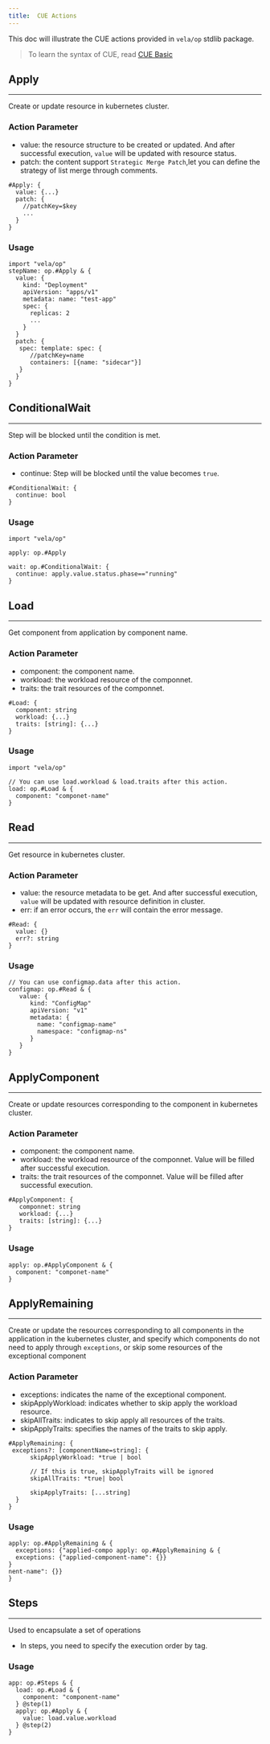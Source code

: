 ```yaml
---
title:  CUE Actions
---
```


This doc will illustrate the CUE actions provided in `vela/op` stdlib package.

> To learn the syntax of CUE, read [CUE Basic](../cue/basic.md)

## Apply
---
Create or update resource in kubernetes cluster.
### Action Parameter
- value: the resource structure to be created or updated. And after successful execution, `value` will be updated with resource status.
- patch: the content support `Strategic Merge Patch`,let you can define the strategy of list merge through comments.
```
#Apply: {
  value: {...}
  patch: {
    //patchKey=$key
    ...
  }
}
```
### Usage
```
import "vela/op"
stepName: op.#Apply & {
  value: {
    kind: "Deployment"
    apiVersion: "apps/v1"
    metadata: name: "test-app"
    spec: { 
      replicas: 2
      ...
    }
  }
  patch: {
   spec: template: spec: {
      //patchKey=name
      containers: [{name: "sidecar"}]
   }
  }
}
```

## ConditionalWait
---
Step will be blocked until the condition is met.
### Action Parameter
- continue: Step will be blocked until the value becomes `true`.
```
#ConditionalWait: {
  continue: bool
}
```
### Usage
```
import "vela/op"

apply: op.#Apply

wait: op.#ConditionalWait: {
  continue: apply.value.status.phase=="running"
}
```

## Load
---
Get component from application by component name.
### Action Parameter
- component: the component name.
- workload: the workload resource of the componnet.
- traits: the trait resources of the componnet.
```
#Load: {
  component: string
  workload: {...}
  traits: [string]: {...}
}
```
### Usage
```
import "vela/op"

// You can use load.workload & load.traits after this action.
load: op.#Load & {
  component: "componet-name"
}
```

## Read
---
Get resource in kubernetes cluster. 
### Action Parameter
- value: the resource metadata to be get. And after successful execution, `value` will be updated with resource definition in cluster.
- err: if an error occurs, the `err` will contain the error message.
```
#Read: {
  value: {}
  err?: string
}
```
### Usage
```
// You can use configmap.data after this action.
configmap: op.#Read & {
   value: {
      kind: "ConfigMap"
      apiVersion: "v1"
      metadata: {
        name: "configmap-name"
        namespace: "configmap-ns"
      }
   }
}
```

## ApplyComponent
---
Create or update resources corresponding to the component in kubernetes cluster.
### Action Parameter
- component: the component name.
- workload: the workload resource of the componnet. Value will be filled  after successful execution.
- traits: the trait resources of the componnet. Value will be filled after successful execution.
```
#ApplyComponent: {
   componnet: string
   workload: {...}
   traits: [string]: {...}
}
```
### Usage
```
apply: op.#ApplyComponent & {
  component: "componet-name"
}
```

## ApplyRemaining
---
Create or update the resources corresponding to all components in the application in the kubernetes cluster, and specify which components do not need to apply through `exceptions`, or skip some resources of the exceptional component
### Action Parameter
- exceptions: indicates the name of the exceptional component.
- skipApplyWorkload:  indicates whether to skip apply the workload resource.
- skipAllTraits: indicates to skip apply all resources of the traits.
- skipApplyTraits: specifies the names of the traits to skip apply.
```
#ApplyRemaining: {
 exceptions?: [componentName=string]: {
      skipApplyWorkload: *true | bool
      
      // If this is true, skipApplyTraits will be ignored
      skipAllTraits: *true| bool

      skipApplyTraits: [...string]
  }
}  
```
### Usage
```
apply: op.#ApplyRemaining & {
  exceptions: {"applied-compo apply: op.#ApplyRemaining & {
  exceptions: {"applied-component-name": {}}
}
nent-name": {}}
}
```

## Steps
---
Used to encapsulate a set of operations
- In steps, you need to specify the execution order by tag.
### Usage
```
app: op.#Steps & {
  load: op.#Load & {
    component: "component-name"
  } @step(1)
  apply: op.#Apply & {
    value: load.value.workload
  } @step(2)
} 
```
